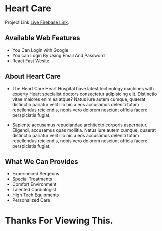 # Heart Care 

Project Link [Live Firebase Link](https://health-care-e4dbc.web.app/).

## Available Web Features


- You Can Login with Google
- You can Login By Using Email And Password
- React Fast Wesite


## About Heart Care

- The Heart Care Heart Hospital have latest technology machines with experty Heart specialist doctors consectetur adipisicing elit. Distinctio vitae maiores enim ea atque? Natus iure autem cumque, quaerat distinctio pariatur velit illo hic a eos accusamus deleniti totam repellendus reiciendis, nobis vero dolorem nesciunt officia facere perspiciatis fugiat.

- Sapiente accusamus repudiandae architecto corporis aspernatur. Eligendi, accusamus quas mollitia. Natus iure autem cumque, quaerat distinctio pariatur velit illo hic a eos accusamus deleniti totam repellendus reiciendis, nobis vero dolorem nesciunt officia facere perspiciatis fugiat.



## What We Can Provides

- Experineced Sergeons
- Special Treatments
- Comfort Environment
- Talented Cardiologist
- High Tech Equipments
- Personalized Care



# Thanks For Viewing This.